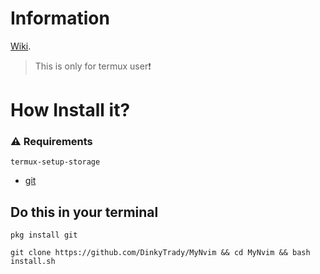 # Information
[Wiki](https://github.com/DinkyTrady/MyNvimSUp/wiki).
>This is only for termux user❗
# How Install it?
### ⚠️ Requirements
```setup
termux-setup-storage
```
- [git](https://github.com/git-guides/install-git)
## Do this in your terminal
```pkg
pkg install git
```
```git 
git clone https://github.com/DinkyTrady/MyNvim && cd MyNvim && bash install.sh
```
